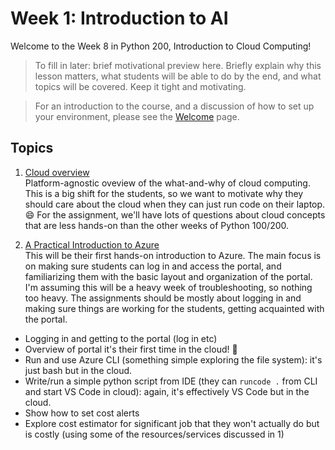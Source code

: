 # Week 1: Introduction to AI

Welcome to the Week 8 in Python 200, Introduction to Cloud Computing!

> To fill in later: brief motivational preview here. Briefly explain why this lesson matters, what students will be able to do by the end, and what topics will be covered. Keep it tight and motivating.

> For an introduction to the course, and a discussion of how to set up your environment, please see the [Welcome](../README.md) page.  


## Topics
1. [Cloud overview](01_cloud_overview.md)  
Platform-agnostic oveview of the what-and-why of cloud computing. This is a big shift for the students, so we want to motivate why they should care about the cloud when they can just run code on their laptop. :smile: For the assignment, we'll have lots of questions about cloud concepts that are less hands-on than the other weeks of Python 100/200.

1. [A Practical Introduction to Azure](02_azure_intro.md)  
This will be their first hands-on introduction to Azure. The main focus is on making sure students can log in and access the portal, and familiarizing them with the basic layout and organization of the portal. I'm assuming this will be a heavy week of troubleshooting, so nothing too heavy. The assignments should be mostly about logging in and making sure things are working for the students, getting acquainted with the portal. 

- Logging in and getting to the portal (log in etc)
-  Overview of portal it's their first time in the cloud! 🎉
- Run and use Azure CLI (something simple exploring the file system): it's just bash but in the cloud. 
- Write/run a simple python script from IDE (they can `runcode .` from CLI and start VS Code in cloud): again, it's effectively VS Code but in the cloud. 
- Show how to set cost alerts
- Explore cost estimator for significant job that they won't actually do but is costly (using some of the resources/services discussed in 1)
